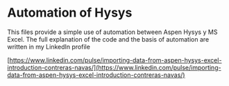 # Automation of Hysys

This files provide a simple use of automation between Aspen Hysys y MS Excel.
The full explanation of the code and the basis of automation are written in my LinkedIn profile

[https://www.linkedin.com/pulse/importing-data-from-aspen-hysys-excel-introduction-contreras-navas/](https://www.linkedin.com/pulse/importing-data-from-aspen-hysys-excel-introduction-contreras-navas/)
